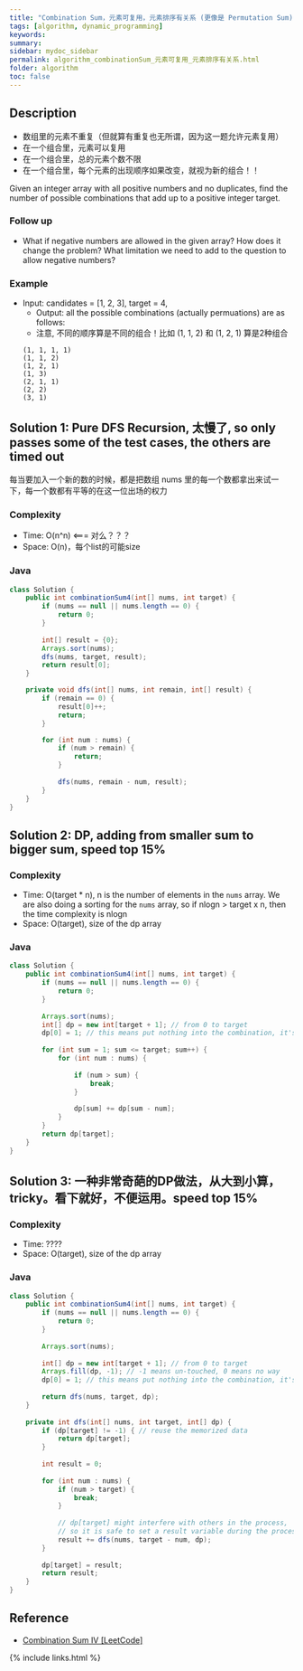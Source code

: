 ```yaml
---
title: "Combination Sum，元素可复用，元素排序有关系 (更像是 Permutation Sum)"
tags: [algorithm, dynamic_programming]
keywords:
summary:
sidebar: mydoc_sidebar
permalink: algorithm_combinationSum_元素可复用_元素排序有关系.html
folder: algorithm
toc: false
---
```


## Description
* 数组里的元素不重复（但就算有重复也无所谓，因为这一题允许元素复用）
* 在一个组合里，元素可以复用
* 在一个组合里，总的元素个数不限
* 在一个组合里，每个元素的出现顺序如果改变，就视为新的组合！！

Given an integer array with all positive numbers and no duplicates, 
find the number of possible combinations that add up to a positive integer target.

### Follow up
* What if negative numbers are allowed in the given array? How does it change the problem? What limitation we need to add to the question to allow negative numbers?

### Example
* Input: candidates = [1, 2, 3], target = 4,
  * Output: all the possible combinations (actually permuations) are as follows:
  * 注意, 不同的顺序算是不同的组合！比如 (1, 1, 2) 和 (1, 2, 1) 算是2种组合
  ```
  (1, 1, 1, 1)
  (1, 1, 2)
  (1, 2, 1)
  (1, 3)
  (2, 1, 1)
  (2, 2)
  (3, 1)
  ```

## Solution 1: Pure DFS Recursion, 太慢了, so only passes some of the test cases, the others are timed out
每当要加入一个新的数的时候，都是把数组 nums 里的每一个数都拿出来试一下，每一个数都有平等的在这一位出场的权力

### Complexity
* Time: O(n^n) <=== 对么？？？
* Space: O(n)，每个list的可能size

### Java
```java
class Solution {
    public int combinationSum4(int[] nums, int target) {
        if (nums == null || nums.length == 0) {
            return 0;
        }
    	
        int[] result = {0};
        Arrays.sort(nums);
        dfs(nums, target, result);
        return result[0];
    }

    private void dfs(int[] nums, int remain, int[] result) {
        if (remain == 0) {
            result[0]++;
            return;
        }

        for (int num : nums) {
            if (num > remain) {
                return;
            }
	
            dfs(nums, remain - num, result);
        }
    }
}
```

## Solution 2: DP, adding from smaller sum to bigger sum, speed top 15%

### Complexity
* Time: O(target * n), n is the number of elements in the `nums` array. We are also doing a sorting for the `nums` array, so if nlogn > target x n, then the time complexity is nlogn
* Space: O(target), size of the dp array

### Java
```java
class Solution {
    public int combinationSum4(int[] nums, int target) {
        if (nums == null || nums.length == 0) {
            return 0;
        }
        
        Arrays.sort(nums);
        int[] dp = new int[target + 1]; // from 0 to target
        dp[0] = 1; // this means put nothing into the combination, it's still one solution
        
        for (int sum = 1; sum <= target; sum++) {
            for (int num : nums) {
                
                if (num > sum) {
                    break;
                }
                
                dp[sum] += dp[sum - num];
            }
        }
        return dp[target];
    }
}
```

## Solution 3: 一种非常奇葩的DP做法，从大到小算，tricky。看下就好，不便运用。speed top 15%

### Complexity
* Time: ????
* Space: O(target), size of the dp array

### Java
```java
class Solution {
    public int combinationSum4(int[] nums, int target) {
        if (nums == null || nums.length == 0) {
            return 0;
        }
        
        Arrays.sort(nums);
        
        int[] dp = new int[target + 1]; // from 0 to target
        Arrays.fill(dp, -1); // -1 means un-touched, 0 means no way
        dp[0] = 1; // this means put nothing into the combination, it's still one solution
        
        return dfs(nums, target, dp);
    }
    
    private int dfs(int[] nums, int target, int[] dp) {
        if (dp[target] != -1) { // reuse the memorized data
            return dp[target];
        }
        
        int result = 0;
        
        for (int num : nums) {
            if (num > target) {
                break;
            }
            
            // dp[target] might interfere with others in the process,
            // so it is safe to set a result variable during the process
            result += dfs(nums, target - num, dp);
        }
        
        dp[target] = result;
        return result; 
    }
}
```

## Reference
* [Combination Sum IV [LeetCode]](https://leetcode.com/problems/combination-sum-iv/)

{% include links.html %}
